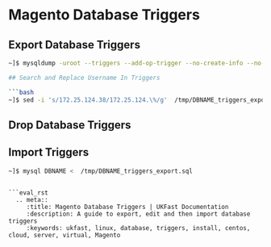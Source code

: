 # Magento Database Triggers

## Export Database Triggers

```bash
~]$ mysqldump -uroot --triggers --add-op-trigger --no-create-info --no-data --no-create-db --skip-opt DBNAME > /tmp/DBNAME_triggers_export.sql

## Search and Replace Username In Triggers

```bash
~]$ sed -i 's/172.25.124.38/172.25.124.\%/g'  /tmp/DBNAME_triggers_export.sql
```

## Drop Database Triggers

## Import Triggers

```bash
~]$ mysql DBNAME <  /tmp/DBNAME_triggers_export.sql
```

```

```eval_rst
  .. meta::
     :title: Magento Database Triggers | UKFast Documentation
     :description: A guide to export, edit and then import database triggers
     :keywords: ukfast, linux, database, triggers, install, centos, cloud, server, virtual, Magento

